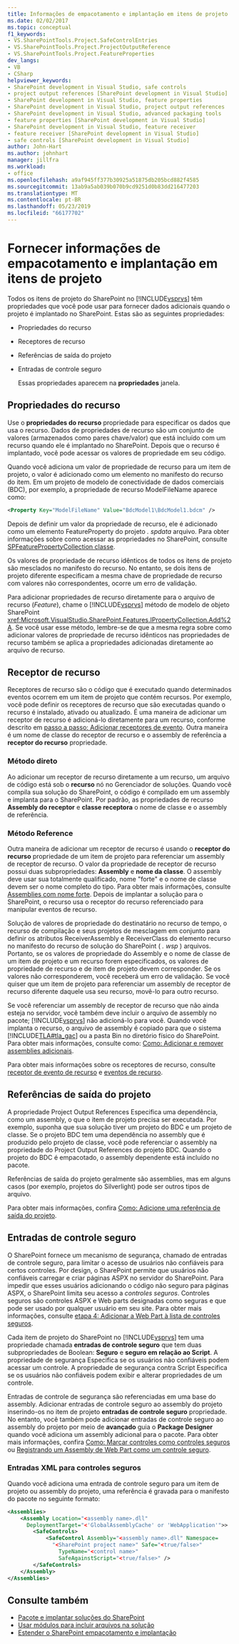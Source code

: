 ```yaml
---
title: Informações de empacotamento e implantação em itens de projeto
ms.date: 02/02/2017
ms.topic: conceptual
f1_keywords:
- VS.SharePointTools.Project.SafeControlEntries
- VS.SharePointTools.Project.ProjectOutputReference
- VS.SharePointTools.Project.FeatureProperties
dev_langs:
- VB
- CSharp
helpviewer_keywords:
- SharePoint development in Visual Studio, safe controls
- project output references [SharePoint development in Visual Studio]
- SharePoint development in Visual Studio, feature properties
- SharePoint development in Visual Studio, project output references
- SharePoint development in Visual Studio, advanced packaging tools
- feature properties [SharePoint development in Visual Studio]
- SharePoint development in Visual Studio, feature receiver
- feature receiver [SharePoint development in Visual Studio]
- safe controls [SharePoint development in Visual Studio]
author: John-Hart
ms.author: johnhart
manager: jillfra
ms.workload:
- office
ms.openlocfilehash: a9af945ff377b30925a51875db205bcd882f4585
ms.sourcegitcommit: 13ab9a5ab039b070b9cd9251d0b83dd216477203
ms.translationtype: MT
ms.contentlocale: pt-BR
ms.lasthandoff: 05/23/2019
ms.locfileid: "66177702"
---
```

# <a name="provide-packaging-and-deployment-information-in-project-items"></a>Fornecer informações de empacotamento e implantação em itens de projeto
  Todos os itens de projeto do SharePoint no [!INCLUDE[vsprvs](../sharepoint/includes/vsprvs-md.md)] têm propriedades que você pode usar para fornecer dados adicionais quando o projeto é implantado no SharePoint. Estas são as seguintes propriedades:

- Propriedades do recurso

- Receptores de recurso

- Referências de saída do projeto

- Entradas de controle seguro

  Essas propriedades aparecem na **propriedades** janela.

## <a name="feature-properties"></a>Propriedades do recurso
 Use o **propriedades do recurso** propriedade para especificar os dados que usa o recurso. Dados de propriedades de recurso são um conjunto de valores (armazenados como pares chave/valor) que está incluído com um recurso quando ele é implantado no SharePoint. Depois que o recurso é implantado, você pode acessar os valores de propriedade em seu código.

 Quando você adiciona um valor de propriedade de recurso para um item de projeto, o valor é adicionado como um elemento no manifesto do recurso do item. Em um projeto de modelo de conectividade de dados comerciais (BDC), por exemplo, a propriedade de recurso ModelFileName aparece como:

```xml
<Property Key="ModelFileName" Value="BdcModel1\BdcModel1.bdcm" />
```

 Depois de definir um valor da propriedade de recurso, ele é adicionado como um elemento FeatureProperty do projeto *. spdata* arquivo. Para obter informações sobre como acessar as propriedades no SharePoint, consulte [SPFeaturePropertyCollection classe](http://go.microsoft.com/fwlink/?LinkId=177391).

 Os valores de propriedade de recurso idênticos de todos os itens de projeto são mesclados no manifesto do recurso. No entanto, se dois itens de projeto diferente especificam a mesma chave de propriedade de recurso com valores não correspondentes, ocorre um erro de validação.

 Para adicionar propriedades de recurso diretamente para o arquivo de recurso (*Feature*), chame o [!INCLUDE[vsprvs](../sharepoint/includes/vsprvs-md.md)] método de modelo de objeto SharePoint <xref:Microsoft.VisualStudio.SharePoint.Features.IPropertyCollection.Add%2A>. Se você usar esse método, lembre-se de que a mesma regra sobre como adicionar valores de propriedade de recurso idênticos nas propriedades de recurso também se aplica a propriedades adicionadas diretamente ao arquivo de recurso.

## <a name="feature-receiver"></a>Receptor de recurso
 Receptores de recurso são o código que é executado quando determinados eventos ocorrem em um item de projeto que contém recursos. Por exemplo, você pode definir os receptores de recurso que são executadas quando o recurso é instalado, ativado ou atualizado. É uma maneira de adicionar um receptor de recurso é adicioná-lo diretamente para um recurso, conforme descrito em [passo a passo: Adicionar receptores de evento](../sharepoint/walkthrough-add-feature-event-receivers.md). Outra maneira é um nome de classe do receptor de recurso e o assembly de referência a **receptor do recurso** propriedade.

### <a name="direct-method"></a>Método direto
 Ao adicionar um receptor de recurso diretamente a um recurso, um arquivo de código está sob o **recurso** nó no Gerenciador de soluções. Quando você compila sua solução do SharePoint, o código é compilado em um assembly e implanta para o SharePoint. Por padrão, as propriedades de recurso **Assembly do receptor** e **classe receptora** o nome de classe e o assembly de referência.

### <a name="reference-method"></a>Método Reference
 Outra maneira de adicionar um receptor de recurso é usando o **receptor do recurso** propriedade de um item de projeto para referenciar um assembly de receptor de recurso. O valor da propriedade de receptor de recurso possui duas subpropriedades: **Assembly** e **nome da classe**. O assembly deve usar sua totalmente qualificado, nome "forte" e o nome de classe devem ser o nome completo do tipo. Para obter mais informações, consulte [Assemblies com nome forte](http://go.microsoft.com/fwlink/?LinkID=169573). Depois de implantar a solução para o SharePoint, o recurso usa o receptor do recurso referenciado para manipular eventos de recurso.

 Solução de valores de propriedade do destinatário no recurso de tempo, o recurso de compilação e seus projetos de mesclagem em conjunto para definir os atributos ReceiverAssembly e ReceiverClass do elemento recurso no manifesto do recurso de solução do SharePoint ( *. wsp* ) arquivos. Portanto, se os valores de propriedade do Assembly e o nome de classe de um item de projeto e um recurso forem especificados, os valores de propriedade de recurso e de item de projeto devem corresponder. Se os valores não corresponderem, você receberá um erro de validação. Se você quiser que um item de projeto para referenciar um assembly de receptor de recurso diferente daquele usa seu recurso, movê-lo para outro recurso.

 Se você referenciar um assembly de receptor de recurso que não ainda esteja no servidor, você também deve incluir o arquivo de assembly no pacote; [!INCLUDE[vsprvs](../sharepoint/includes/vsprvs-md.md)] não adicioná-lo para você. Quando você implanta o recurso, o arquivo de assembly é copiado para que o sistema [!INCLUDE[TLA#tla_gac](../sharepoint/includes/tlasharptla-gac-md.md)] ou a pasta Bin no diretório físico do SharePoint. Para obter mais informações, consulte como: [Como: Adicionar e remover assemblies adicionais](../sharepoint/how-to-add-and-remove-additional-assemblies.md).

 Para obter mais informações sobre os receptores de recurso, consulte [receptor de evento de recurso](http://go.microsoft.com/fwlink/?LinkID=169574) e [eventos de recurso](http://go.microsoft.com/fwlink/?LinkID=169575).

## <a name="project-output-references"></a>Referências de saída do projeto
 A propriedade Project Output References Especifica uma dependência, como um assembly, o que o item de projeto precisa ser executada. Por exemplo, suponha que sua solução tiver um projeto do BDC e um projeto de classe. Se o projeto BDC tem uma dependência no assembly que é produzido pelo projeto de classe, você pode referenciar o assembly na propriedade do Project Output References do projeto BDC. Quando o projeto do BDC é empacotado, o assembly dependente está incluído no pacote.

 Referências de saída do projeto geralmente são assemblies, mas em alguns casos (por exemplo, projetos do Silverlight) pode ser outros tipos de arquivo.

 Para obter mais informações, confira [Como: Adicione uma referência de saída do projeto](../sharepoint/how-to-add-a-project-output-reference.md).

## <a name="safe-control-entries"></a>Entradas de controle seguro
 O SharePoint fornece um mecanismo de segurança, chamado de entradas de controle seguro, para limitar o acesso de usuários não confiáveis para certos controles. Por design, o SharePoint permite que usuários não confiáveis carregar e criar páginas ASPX no servidor do SharePoint. Para impedir que esses usuários adicionando o código não seguro para páginas ASPX, o SharePoint limita seu acesso a *controles seguros*. Controles seguros são controles ASPX e Web parts designadas como seguras e que pode ser usado por qualquer usuário em seu site. Para obter mais informações, consulte [etapa 4: Adicionar a Web Part à lista de controles seguros](http://go.microsoft.com/fwlink/?LinkID=171014).

 Cada item de projeto do SharePoint no [!INCLUDE[vsprvs](../sharepoint/includes/vsprvs-md.md)] tem uma propriedade chamada **entradas de controle seguro** que tem duas subpropriedades de Boolean: **Seguro** e **seguro em relação ao Script**. A propriedade de segurança Especifica se os usuários não confiáveis podem acessar um controle. A propriedade de segurança contra Script Especifica se os usuários não confiáveis podem exibir e alterar propriedades de um controle.

 Entradas de controle de segurança são referenciadas em uma base do assembly. Adicionar entradas de controle seguro ao assembly do projeto inserindo-os no item de projeto **entradas de controle seguro** propriedade. No entanto, você também pode adicionar entradas de controle seguro ao assembly do projeto por meio de **avançado** guia o **Package Designer** quando você adiciona um assembly adicional para o pacote. Para obter mais informações, confira [Como: Marcar controles como controles seguros](../sharepoint/how-to-mark-controls-as-safe-controls.md) ou [Registrando um Assembly de Web Part como um controle seguro](http://go.microsoft.com/fwlink/?LinkID=171013).

### <a name="xml-entries-for-safe-controls"></a>Entradas XML para controles seguros
 Quando você adiciona uma entrada de controle seguro para um item de projeto ou assembly do projeto, uma referência é gravada para o manifesto do pacote no seguinte formato:

```xml
<Assemblies>
    <Assembly Location="<assembly name>.dll"
      DeploymentTarget="<'GlobalAssemblyCache' or 'WebApplication'">>
        <SafeControls>
            <SafeControl Assembly="<assembly name>.dll" Namespace=
              "<SharePoint project name>" Safe="<true/false>"
                TypeName="<control name>"
                SafeAgainstScript="<true/false>" />
        </SafeControls>
    </Assembly>
</Assemblies>
```

## <a name="see-also"></a>Consulte também
- [Pacote e implantar soluções do SharePoint](../sharepoint/packaging-and-deploying-sharepoint-solutions.md)
- [Usar módulos para incluir arquivos na solução](../sharepoint/using-modules-to-include-files-in-the-solution.md)
- [Estender o SharePoint empacotamento e implantação](../sharepoint/extending-sharepoint-packaging-and-deployment.md)
